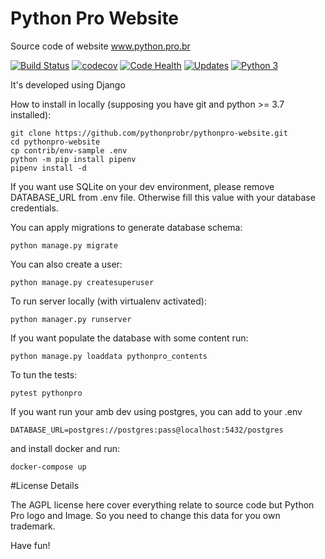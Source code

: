 # Python Pro Website

Source code of website www.python.pro.br

[![Build Status](https://travis-ci.org/pythonprobr/pythonpro-website.svg?branch=master)](https://travis-ci.org/pythonprobr/pythonpro-website)
[![codecov](https://codecov.io/gh/pythonprobr/pythonpro-website/branch/master/graph/badge.svg)](https://codecov.io/gh/pythonprobr/pythonpro-website)
[![Code Health](https://landscape.io/github/pythonprobr/pythonpro-website/master/landscape.svg?style=flat)](https://landscape.io/github/pythonprobr/pythonpro-website/master)
[![Updates](https://pyup.io/repos/github/pythonprobr/pythonpro-website/shield.svg)](https://pyup.io/repos/github/pythonprobr/pythonpro-website/)
[![Python 3](https://pyup.io/repos/github/pythonprobr/pythonpro-website/python-3-shield.svg)](https://pyup.io/repos/github/pythonprobr/pythonpro-website/)


It's developed using Django

How to install in locally (supposing you have git and python >= 3.7 installed):

```console
git clone https://github.com/pythonprobr/pythonpro-website.git
cd pythonpro-website
cp contrib/env-sample .env
python -m pip install pipenv
pipenv install -d
```

If you want use SQLite on your dev environment, please remove DATABASE_URL from .env file.
Otherwise fill this value with your database credentials.

You can apply migrations to generate database schema:

```console
python manage.py migrate
``` 

You can also create a user:

```console
python manage.py createsuperuser
```

To run server locally (with virtualenv activated):

```console
python manager.py runserver
```

If you want populate the database with some content run: 

```console
python manage.py loaddata pythonpro_contents
```

To tun the tests:

```console
pytest pythonpro
```

If you want run your amb dev using postgres, you can add to your .env

```console
DATABASE_URL=postgres://postgres:pass@localhost:5432/postgres
```

and install docker and run:

```console
docker-compose up 
```


#License Details

The AGPL license here cover everything relate to source code but Python Pro logo and Image.
So you need to change this data for you own trademark.


Have fun!
